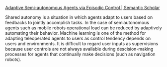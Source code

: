 [Adaptive Semi-autonomous Agents via Episodic Control | Semantic Scholar](https://www.semanticscholar.org/paper/Adaptive-Semi-autonomous-Agents-via-Episodic-Seno-Okuoka/3faaf96e6fb99c6471c746ff4b5a553e8f5d3e1e)

Shared autonomy is a situation in which agents adapt to users based on feedbacks to jointly accomplish tasks. In the case of semiautonomous agents such as mobile robots operational load can be reduced by adaptively automating their behavior. Machine learning is one of the method for adapting teleoperated agents to users as control tendency depends on users and environments. It is difficult to regard user inputs as supervisions because user controls are not always available during descision-making processes for agents that continually make decisions (such as navigation robots).
